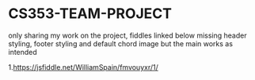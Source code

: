 # CS353-TEAM-PROJECT
only sharing my work on the project, fiddles linked below missing header styling, footer styling and default chord image but the main works as intended


1.https://jsfiddle.net/WilliamSpain/fmvouyxr/1/
